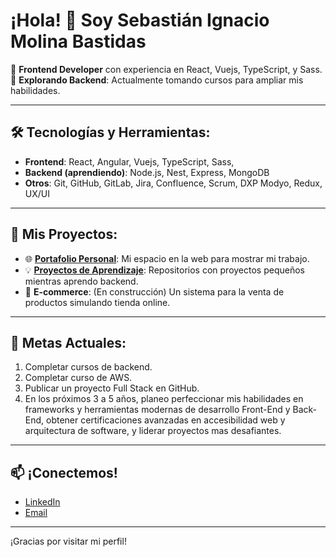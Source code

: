 # ¡Hola! 👋 Soy Sebastián Ignacio Molina Bastidas

🌟 **Frontend Developer** con experiencia en React, Vuejs, TypeScript, y Sass.  
🚀 **Explorando Backend**: Actualmente tomando cursos para ampliar mis habilidades.  

---

## 🛠️ Tecnologías y Herramientas:
- **Frontend**: React, Angular, Vuejs, TypeScript, Sass, 
- **Backend (aprendiendo)**: Node.js, Nest, Express, MongoDB
- **Otros**: Git, GitHub, GitLab, Jira, Confluence, Scrum, DXP Modyo, Redux, UX/UI

---

## 🚧 Mis Proyectos:
- 🌐 **[Portafolio Personal](https://sebastian-molina.netlify.app)**: Mi espacio en la web para mostrar mi trabajo.
- 💡 **[Proyectos de Aprendizaje](https://github.com/sebastianimb/Proyectos-personales)**: Repositorios con proyectos pequeños mientras aprendo backend.
- 🛒 **E-commerce**: (En construcción) Un sistema para la venta de productos simulando tienda online.

---

## 🌱 Metas Actuales:
1. Completar cursos de backend.
2. Completar curso de AWS.
3. Publicar un proyecto Full Stack en GitHub.
4. En los próximos 3 a 5 años, planeo perfeccionar mis habilidades en frameworks y herramientas modernas de desarrollo Front-End y Back-End, obtener certificaciones avanzadas en accesibilidad web y arquitectura de software, y liderar proyectos mas desafiantes.

---

## 📫 ¡Conectemos!
- [LinkedIn](https://www.linkedin.com/in/sebastianimb)
- [Email](mailto:sebastianmolina.b7@gmail.com)

---
¡Gracias por visitar mi perfil!
